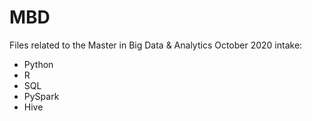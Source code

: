 # MBD
Files related to the Master in Big Data &amp; Analytics October 2020 intake:


- Python
- R
- SQL
- PySpark
- Hive


